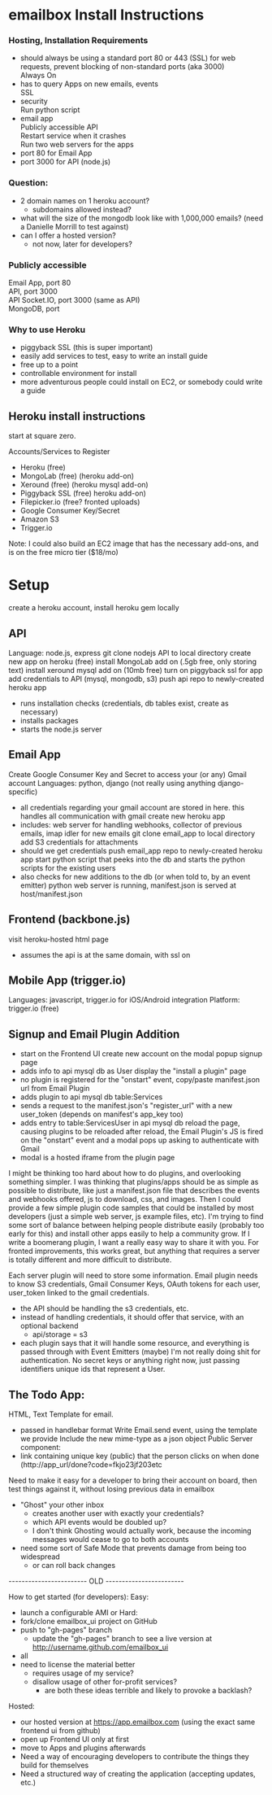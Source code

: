 # emailbox Install Instructions

### Hosting, Installation Requirements
- should always be using a standard port 80 or 443 (SSL) for web requests, prevent blocking of non-standard ports (aka 3000)  
Always On  
- has to query Apps on new emails, events  
SSL  
- security  
Run python script  
- email app  
Publicly accessible API  
Restart service when it crashes  
Run two web servers for the apps  
- port 80 for Email App
- port 3000 for API (node.js)

### Question:
- 2 domain names on 1 heroku account?
     - subdomains allowed instead?
- what will the size of the mongodb look like with 1,000,000 emails? (need a Danielle Morrill to test against)
- can I offer a hosted version?
     - not now, later for developers?

### Publicly accessible
Email App, port 80  
API, port 3000  
API Socket.IO, port 3000 (same as API)  
MongoDB, port  

### Why to use Heroku  
- piggyback SSL (this is super important)  
- easily add services to test, easy to write an install guide  
- free up to a point  
- controllable environment for install  
- more adventurous people could install on EC2, or somebody could write a guide  

## Heroku install instructions  
start at square zero. 

Accounts/Services to Register
- Heroku (free)  
- MongoLab (free) (heroku add-on)  
- Xeround (free) (heroku mysql add-on)  
- Piggyback SSL (free) heroku add-on)  
- Filepicker.io (free? fronted uploads)  
- Google Consumer Key/Secret  
- Amazon S3  
- Trigger.io  

Note: I could also build an EC2 image that has the necessary add-ons, and is on the free micro tier ($18/mo)


# Setup  
create a heroku account, install heroku gem locally


## API
Language: node.js, express
git clone nodejs API to local directory
create new app on heroku (free)
install MongoLab add on (.5gb free, only storing text)
install xeround mysql add on (10mb free)
turn on piggyback ssl for app
add credentials to API (mysql, mongodb, s3)
push api repo to newly-created heroku app
- runs installation checks (credentials, db tables exist, create as necessary)
- installs packages
- starts the node.js server

## Email App
Create Google Consumer Key and Secret to access your (or any) Gmail account
Languages: python, django (not really using anything django-specific)
- all credentials regarding your gmail account are stored in here. this handles all communication with gmail
create new heroku app
- includes: web server for handling webhooks, collector of previous emails, imap idler for new emails
git clone email_app to local directory
add S3 credentials for attachments
- should we get credentials
push email_app repo to newly-created heroku app
start python script that peeks into the db and starts the python scripts for the existing users
- also checks for new additions to the db (or when told to, by an event emitter)
python web server is running, manifest.json is served at host/manifest.json

## Frontend (backbone.js)
visit heroku-hosted html page
- assumes the api is at the same domain, with ssl on

## Mobile App (trigger.io)
Languages: javascript, trigger.io for iOS/Android integration
Platform: trigger.io (free)

## Signup and Email Plugin Addition
- start on the Frontend UI
create new account on the modal popup signup page
- adds info to api mysql db as User
display the "install a plugin" page
- no plugin is registered for the "onstart" event, 
copy/paste manifest.json url from Email Plugin
- adds plugin to api mysql db table:Services
- sends a request to the manifest.json's "register_url" with a new user_token (depends on manifest's app_key too)
- adds entry to table:ServicesUser in api mysql db
reload the page, causing plugins to be reloaded
after reload, the Email Plugin's JS is fired on the "onstart" event and a modal pops up asking to authenticate with Gmail
- modal is a hosted iframe from the plugin page

I might be thinking too hard about how to do plugins, and overlooking something simpler. I was thinking that plugins/apps should be as simple as possible to distribute, like just a manifest.json file that describes the events and webhooks offered, js to download, css, and images. Then I could provide a few simple plugin code samples that could be installed by most developers (just a simple web server, js example files, etc). I'm trying to find some sort of balance between helping people distribute easily (probably too early for this) and install other apps easily to help a community grow. If I write a boomerang plugin, I want a really easy way to share it with you. For fronted improvements, this works great, but anything that requires a server is totally different and more difficult to distribute. 

Each server plugin will need to store some information. Email plugin needs to know S3 credentials, Gmail Consumer Keys, OAuth tokens for each user, user_token linked to the gmail credentials. 
- the API should be handling the s3 credentials, etc.
- instead of handling credentials, it should offer that service, with an optional backend
     - api/storage = s3
- each plugin says that it will handle some resource, and everything is passed through with Event Emitters (maybe)
I'm not really doing shit for authentication. No secret keys or anything right now, just passing identifiers unique ids that represent a User. 

## The Todo App:
HTML, Text Template for email. 
- passed in handlebar format
Write Email.send event, using the template we provide
Include the new mime-type as a json object
Public Server component:
- link containing unique key (public) that the person clicks on when done (http://app_url/done?code=fkjo23jf203etc


Need to make it easy for a developer to bring their account on board, then test things against it, without losing previous data in emailbox
- "Ghost" your other inbox
     - creates another user with exactly your credentials?
     - which API events would be doubled up? 
     - I don't think Ghosting would actually work, because the incoming messages would cease to go to both accounts
- need some sort of Safe Mode that prevents damage from being too widespread
     - or can roll back changes



------------------------ OLD ------------------------

How to get started (for developers):
Easy:  
- launch a configurable AMI or
Hard: 
- fork/clone emailbox_ui project on GitHub
- push to "gh-pages" branch
     - update the "gh-pages" branch to see a live version at http://username.github.com/emailbox_ui
- all 
- need to license the material better
     - requires usage of my service?
     - disallow usage of other for-profit services?
          - are both these ideas terrible and likely to provoke a backlash? 

Hosted:
- our hosted version at https://app.emailbox.com (using the exact same frontend ui from github)
- open up Frontend UI only at first
- move to Apps and plugins afterwards
- Need a way of encouraging developers to contribute the things they build for themselves
- Need a structured way of creating the application (accepting updates, etc.)

